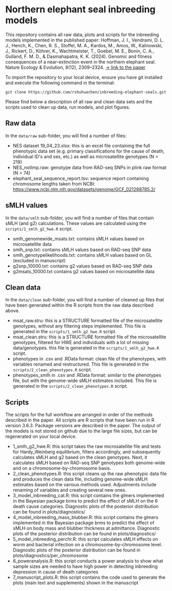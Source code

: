 # Northern elephant seal inbreeding models

This repository contains all raw data, plots and scripts for the inbreeding models implemented in the published paper:
Hoffman, J. I., Vendrami, D. L. J., Hench, K., Chen, R. S., Stoffel, M. A., Kardos, M., Amos, W., Kalinowski, J., Rickert, D., Köhrer, K., Wachtmeister, T., Goebel, M. E., Bonin, C. A., Gulland, F. M. D., & Dasmahapatra, K. K. (2024). Genomic and fitness consequences of a near-extinction event in the northern elephant seal. Nature Ecology & Evolution, 8(12), 2309–2324. [-> link to the paper](https://doi.org/10.1038/s41559-024-02533-2)


To import the repository to your local device, ensure you have git installed and execute the following command in the terminal:

```
git clone https://github.com/rshuhuachen/inbreeding-elephant-seals.git
```

Please find below a description of all raw and clean data sets and the scripts used to clean up data, run models, and plot figures.

## Raw data

In the `data/raw` sub-folder, you will find a number of files:
* NES dataset 19_04_23.xlsx: this is an excel file containing the full phenotypic data set (e.g. primary classifications
  for the cause of death, individual ID's and sex, etc.) as well as microsatellite genotypes (N = 219)
* NES_notImp.raw: genotype data from RAD-seq SNPs in plink raw format (N = 74)
* elephant_seal_sequence_report.tsv: sequence report containing chromosome lengths taken from NCBI: https://www.ncbi.nlm.nih.gov/datasets/genome/GCF_021288785.2/ 

## sMLH values
In the `data/smlh` sub-folder, you will find a number of files that contain sMLH (and g2) calculations. These values are calculated using the `scripts/1_smlh_g2_hwe.R` script.

* smlh_genomewide_msats.txt: contains sMLH values based on microsatellite data 
* smlh_snp.txt: contains sMLH values based on RAD-seq SNP data
* smlh_genotypelikelihoods.txt: contains sMLH values based on GL (excluded in manuscript)
* g2snp_10000.txt: contains g2 values based on RAD-seq SNP data
* g2msats_10000.txt contains g2 values based on microsatellite data

## Clean data
In the `data/clean` sub-folder, you will find a number of cleaned up files that have been generated within the R scripts from the raw data described above.
* msat_raw.stru: this is a STRUCTURE formatted file of the microsatellite genotypes, without any filtering steps implemented. This file is generated in the `scripts/1_smlh_g2_hwe.R` script.
* msat_clean.stru: this is a STRUCTURE formatted file of the microsatellite genotypes, filtered for HWE and individuals with a lot of missing data/genotypes. this file is generated in the `scripts/1_smlh_g2_hwe.R` script.
* phenotypes in .csv and .RData format: clean file of the phenotypes, with variables renamed and restructured. This file is generated in the `scripts/2_clean_phenotypes.R` script.
* phenotypes_smlh in .csv and .RData format: similar to the phenotypes file, but with the genome-wide sMLH estimates included. This file is generated in the `scripts/2_clean_phenotypes.R` script. 


## Scripts

The scripts for the full workflow are arranged in order of the methods described in the paper. All scripts are R scripts that have been run in R version 3.6.3. Package versions are described in the paper. The output of the models is not stored on github due to the large file sizes, but can be regenerated on your local device. 

* 1_smlh_g2_hwe.R: this script takes the raw microsatellite file and tests for Hardy_Weinberg equilibrium, filters accordingly, and subsequently calculates sMLH and g2 based on the clean genotypes. Next, it calculates sMLH based on RAD-seq SNP genotypes both genome-wide and on a chromosome-by-chromosome basis.
* 2_clean_phenotypes.R: this script cleans up the raw phenotypic data file and produces the clean data file, including genome-wide sMLH estimates based on the various methods used. Adjustments include renaming of variables and creating several new ones.
* 3_model_inbreeding_cat.R: this script contains the glmers implemented in the Bayesian package brms to predict the effect of sMLH on the 6 death cause categories. Diagnostic plots of the posterior distribution can be found in plots/diagnostics/
* 4_model_inbreeding_mass_blubber.R: this script contains the glmers implemented in the Bayesian package brms to predict the effect of sMLH on body mass and blubber thickness at admittance. Diagnostic plots of the posterior distribution can be found in plots/diagnostics/
* 5_model_inbreeding_perchr.R: this script calculates sMLH effects on worm and bacterial infection on a chromosome-by-chromosome level. Diagnostic plots of the posterior distribution can be found in plots/diagnostics/per_chromosome
* 6_poweranalysis.R: this script conducts a power analysis to show what sample sizes are needed to have high power in detecting inbreeding depression in cause of death categories
* 7_manuscript_plots.R: this script contains the code used to generate the plots (main text and supplements) shown in the manuscript
